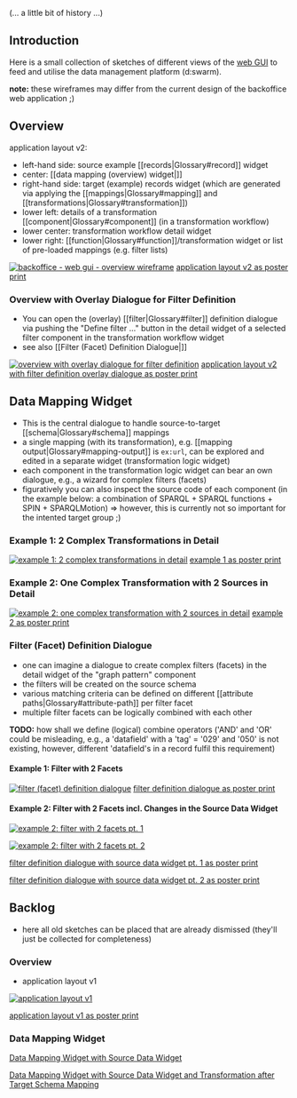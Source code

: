 (... a little bit of history ...)

## Introduction

Here is a small collection of sketches of different views of the [web GUI](https://github.com/dswarm/dswarm-backoffice-web) to feed and utilise the data management platform (d:swarm).

__note:__ these wireframes may differ from the current design of the backoffice web application ;)

## Overview
application layout v2:
* left-hand side: source example [[records|Glossary#record]] widget
* center: [[data mapping (overview) widget|]]
* right-hand side: target (example) records widget (which are generated via applying the [[mappings|Glossary#mapping]] and [[transformations|Glossary#transformation]])
* lower left: details of a transformation [[component|Glossary#component]] (in a transformation workflow)
* lower center: transformation workflow detail widget
* lower right: [[function|Glossary#function]]/transformation widget or list of pre-loaded mappings (e.g. filter lists)

[![backoffice - web gui - overview wireframe](https://raw.githubusercontent.com/wiki/dswarm/dswarm-documentation/assets/wireframeGUI.png)](https://raw.githubusercontent.com/wiki/dswarm/dswarm-documentation/assets/wireframeGUI.png "Backoffice - Web GUI - Overview Wireframe")
[application layout v2 as poster print](https://raw.githubusercontent.com/wiki/dswarm/dswarm-documentation/assets/application_layout_03.pdf)

### Overview with Overlay Dialogue for Filter Definition

* You can open the (overlay) [[filter|Glossary#filter]] definition dialogue via pushing the "Define filter ..." button in the detail widget of a selected filter component in the transformation workflow widget
* see also [[Filter (Facet) Definition Dialogue|]]

[![overview with overlay dialogue for filter definition](https://avgl.mybalsamiq.com/mockups/1118467.png?key=27106ea66faf01c9ad98a275eac48683ac53bf00)](https://avgl.mybalsamiq.com/mockups/1118467.png?key=27106ea66faf01c9ad98a275eac48683ac53bf00 "Overview with Overlay Dialogue for Filter Definition")
[application layout v2 with filter definition overlay dialogue as poster print](https://raw.githubusercontent.com/wiki/dswarm/dswarm-documentation/assets/application_layout_04.pdf)

## Data Mapping Widget

* This is the central dialogue to handle source-to-target [[schema|Glossary#schema]] mappings
* a single mapping (with its transformation), e.g. [[mapping output|Glossary#mapping-output]] is `ex:url`, can be explored and edited in a separate widget (transformation logic widget)
* each component in the transformation logic widget can bear an own dialogue, e.g., a wizard for complex filters (facets)
* figuratively you can also inspect the source code of each component (in the example below: a combination of SPARQL + SPARQL functions + SPIN + SPARQLMotion) => however, this is currently not so important for the intented target group ;)

### Example 1: 2 Complex Transformations in Detail

[![example 1: 2 complex transformations in detail](https://avgl.mybalsamiq.com/mockups/1118470.png?key=27106ea66faf01c9ad98a275eac48683ac53bf00)](https://avgl.mybalsamiq.com/mockups/1118470.png?key=27106ea66faf01c9ad98a275eac48683ac53bf00 "Example 1: 2 Complex Transformations in Detail")
[example 1 as poster print](https://raw.githubusercontent.com/wiki/dswarm/dswarm-documentation/assets/data_mapping_view_03.pdf)

### Example 2: One Complex Transformation with 2 Sources in Detail

[![example 2: one complex transformation with 2 sources in detail](https://avgl.mybalsamiq.com/mockups/1118471.png?key=27106ea66faf01c9ad98a275eac48683ac53bf00)](https://avgl.mybalsamiq.com/mockups/1118471.png?key=27106ea66faf01c9ad98a275eac48683ac53bf00 "Example 2: One Complex Transformation with 2 Sources in Detail")
[example 2 as poster print](https://raw.githubusercontent.com/wiki/dswarm/dswarm-documentation/assets/data_mapping_view_04.pdf)


### Filter (Facet) Definition Dialogue

* one can imagine a dialogue to create complex filters (facets) in the detail widget of the "graph pattern" component
* the filters will be created on the source schema
* various matching criteria can be defined on different [[attribute paths|Glossary#attribute-path]] per filter facet
* multiple filter facets can be logically combined with each other

__TODO:__ how shall we define (logical) combine operators ('AND' and 'OR' could be misleading, e.g., a 'datafield' with a 'tag' = '029' and '050' is not existing, however, different 'datafield's in a record fulfil this requirement)

#### Example 1: Filter with 2 Facets

[![filter (facet) definition dialogue](https://avgl.mybalsamiq.com/mockups/1118475.png?key=27106ea66faf01c9ad98a275eac48683ac53bf00)](https://avgl.mybalsamiq.com/mockups/1118475.png?key=27106ea66faf01c9ad98a275eac48683ac53bf00 "Filter (Facet) Definition Dialogue")
[filter definition dialogue as poster print](https://raw.githubusercontent.com/wiki/dswarm/dswarm-documentation/assets/facet_creation_02.pdf)

#### Example 2: Filter with 2 Facets incl. Changes in the Source Data Widget

[![example 2: filter with 2 facets pt. 1](https://avgl.mybalsamiq.com/mockups/1118472.png?key=27106ea66faf01c9ad98a275eac48683ac53bf00)](https://avgl.mybalsamiq.com/mockups/1118472.png?key=27106ea66faf01c9ad98a275eac48683ac53bf00 "Example 2: Filter with 2 Facets pt. 1")

[![example 2: filter with 2 facets pt. 2](https://avgl.mybalsamiq.com/mockups/1118473.png?key=27106ea66faf01c9ad98a275eac48683ac53bf00)](https://avgl.mybalsamiq.com/mockups/1118473.png?key=27106ea66faf01c9ad98a275eac48683ac53bf00 "Example 2: Filter with 2 Facets pt. 2")

[filter definition dialogue with source data widget pt. 1 as poster print](https://raw.githubusercontent.com/wiki/dswarm/dswarm-documentation/assets/https://raw.githubusercontent.com/wiki/dswarm/dswarm-documentation/assets/example_tree_view_pt1.pdf)

[filter definition dialogue with source data widget pt. 2 as poster print](https://raw.githubusercontent.com/wiki/dswarm/dswarm-documentation/assets/https://raw.githubusercontent.com/wiki/dswarm/dswarm-documentation/assets/example_tree_view_pt2.pdf)

## Backlog
* here all old sketches can be placed that are already dismissed (they'll just be collected for completeness)

### Overview

* application layout v1

[![application layout v1](https://avgl.mybalsamiq.com/mockups/1118464.png?key=27106ea66faf01c9ad98a275eac48683ac53bf00)](https://avgl.mybalsamiq.com/mockups/1118464.png?key=27106ea66faf01c9ad98a275eac48683ac53bf00 "Application Layout v1")

[application layout v1 as poster print](https://raw.githubusercontent.com/wiki/dswarm/dswarm-documentation/assets/https://raw.githubusercontent.com/wiki/dswarm/dswarm-documentation/assets/application_layout.pdf)

### Data Mapping Widget

[Data Mapping Widget with Source Data Widget](https://raw.githubusercontent.com/wiki/dswarm/dswarm-documentation/assets/https://raw.githubusercontent.com/wiki/dswarm/dswarm-documentation/assets/data_mapping_view.pdf)

[Data Mapping Widget with Source Data Widget and Transformation after Target Schema Mapping](https://raw.githubusercontent.com/wiki/dswarm/dswarm-documentation/assets/https://raw.githubusercontent.com/wiki/dswarm/dswarm-documentation/assets/data_mapping_view_02.pdf)